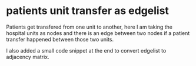 # patients unit transfer as edgelist
Patients get transfered from one unit to another, here I am taking the hospital units as nodes and there is an edge between two nodes if a patient transfer happened between those two units. 

I also added a small code snippet at the end to convert edgelist to adjacency matrix.
